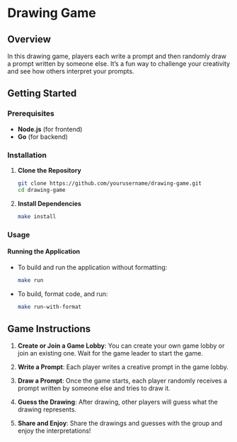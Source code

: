 # Drawing Game

## Overview

In this drawing game, players each write a prompt and then randomly draw a prompt written by someone else. It’s a fun way to challenge your creativity and see how others interpret your prompts.

## Getting Started

### Prerequisites

-   **Node.js** (for frontend)
-   **Go** (for backend)

### Installation

1. **Clone the Repository**

    ```bash
    git clone https://github.com/yourusername/drawing-game.git
    cd drawing-game
    ```

2. **Install Dependencies**
    ```bash
    make install
    ```

### Usage

#### Running the Application

-   To build and run the application without formatting:

    ```bash
    make run
    ```

-   To build, format code, and run:
    ```bash
    make run-with-format
    ```

## Game Instructions

1. **Create or Join a Game Lobby**: You can create your own game lobby or join an existing one. Wait for the game leader to start the game.

2. **Write a Prompt**: Each player writes a creative prompt in the game lobby.

3. **Draw a Prompt**: Once the game starts, each player randomly receives a prompt written by someone else and tries to draw it.

4. **Guess the Drawing**: After drawing, other players will guess what the drawing represents.

5. **Share and Enjoy**: Share the drawings and guesses with the group and enjoy the interpretations!
